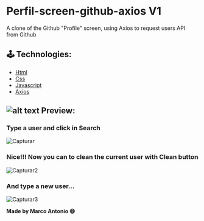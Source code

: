# Perfil-screen-github-axios V1

A clone of the Github "Profile" screen, using Axios to request users API from Github

## 🕹 Technologies:

- [Html](https://developer.mozilla.org/pt-BR/docs/Web/HTML)
- [Css](https://developer.mozilla.org/pt-BR/docs/Web/CSS)
- [Javascript](https://developer.mozilla.org/pt-BR/docs/Web/JavaScript)
- [Axios](https://github.com/axios/axios)

## ![alt text](https://github.com/urielcaire/learnmd/blob/master/imgs/solaire.gif "Praise the sun!") Preview:
### Type a user and click in Search
![Capturar](https://user-images.githubusercontent.com/65511251/87864603-a74aab80-c940-11ea-9b6f-f43648e98210.PNG)

### Nice!!! Now you can to clean the current user with Clean button
![Capturar2](https://user-images.githubusercontent.com/65511251/87864617-c5b0a700-c940-11ea-983f-f74b75a1bd66.PNG)

### And type a new user...
![Capturar3](https://user-images.githubusercontent.com/65511251/87864618-c6e1d400-c940-11ea-9c61-d0f853a81a00.PNG)

**Made by Marco Antonio 😄**

